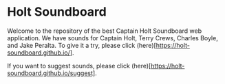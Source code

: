 # Holt Soundboard

Welcome to the repository of the best Captain Holt Soundboard web application. We have sounds for Captain Holt, Terry Crews, Charles Boyle, and Jake Peralta. To give it a try, please click (here)[https://holt-soundboard.github.io/].

If you want to suggest sounds, please click (here)[https://holt-soundboard.github.io/suggest].

